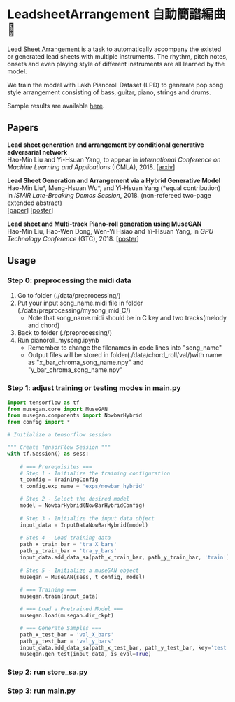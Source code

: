 # LeadsheetArrangement 自動簡譜編曲 :musical_note:
[Lead Sheet Arrangement](https://liuhaumin.github.io/LeadsheetArrangement/) is a task to automatically accompany the existed or generated lead sheets with multiple instruments. The rhythm, pitch notes, onsets and even playing style of different instruments are all learned by the model. 

We train the model with Lakh Pianoroll Dataset (LPD) to generate pop song style arrangement consisting of bass, guitar, piano, strings and drums.

Sample results are available
[here](https://liuhaumin.github.io/LeadsheetArrangement/results).

## Papers

__Lead sheet generation and arrangement by conditional generative adversarial network__<br>
Hao-Min Liu and Yi-Hsuan Yang,
to appear in *International Conference on Machine Learning and Applications* (ICMLA), 2018.
[[arxiv](https://arxiv.org/abs/1807.11161)]

__Lead Sheet Generation and Arrangement via a Hybrid Generative Model__<br>
Hao-Min Liu\*, Meng-Hsuan Wu\*, and Yi-Hsuan Yang
(\*equal contribution)<br>
in _ISMIR Late-Breaking Demos Session_, 2018.
(non-refereed two-page extended abstract)<br>
[[paper](https://liuhaumin.github.io/LeadsheetArrangement/pdf/ismir2018leadsheetarrangement.pdf)]
[[poster](https://liuhaumin.github.io/LeadsheetArrangement/pdf/ismir-lbd-poster_A0_final.pdf)]

__Lead sheet and Multi-track Piano-roll generation using MuseGAN__<br>
Hao-Min Liu, Hao-Wen Dong, Wen-Yi Hsiao and Yi-Hsuan Yang,
in *GPU Technology Conference* (GTC), 2018.
[[poster](https://liuhaumin.github.io/LeadsheetArrangement/pdf/GTC_poster_HaoMin.pdf)]

## Usage
### Step 0: preprocessing the midi data
1. Go to folder (./data/preprocessing/)
2. Put your input song_name.midi file in folder (./data/preprocessing/mysong_mid_C/)
    * Note that song_name.midi should be in C key and two tracks(melody and chord)
3. Back to folder (./preprocessing/)
4. Run pianoroll_mysong.ipynb
    * Remember to change the filenames in code lines into "song_name"
    * Output files will be stored in folder(./data/chord_roll/val/)with name as "x_bar_chroma_song_name.npy" and "y_bar_chroma_song_name.npy"
    
### Step 1: adjust training or testing modes in main.py
```python
import tensorflow as tf
from musegan.core import MuseGAN
from musegan.components import NowbarHybrid
from config import *

# Initialize a tensorflow session

""" Create TensorFlow Session """
with tf.Session() as sess:
    
    # === Prerequisites ===
    # Step 1 - Initialize the training configuration        
    t_config = TrainingConfig
    t_config.exp_name = 'exps/nowbar_hybrid'        

    # Step 2 - Select the desired model
    model = NowbarHybrid(NowBarHybridConfig)
    
    # Step 3 - Initialize the input data object
    input_data = InputDataNowBarHybrid(model)
    
    # Step 4 - Load training data
    path_x_train_bar = 'tra_X_bars'
    path_y_train_bar = 'tra_y_bars'
    input_data.add_data_sa(path_x_train_bar, path_y_train_bar, 'train') # x: input, y: conditional feature
    
    # Step 5 - Initialize a museGAN object
    musegan = MuseGAN(sess, t_config, model)
    
    # === Training ===
    musegan.train(input_data)

    # === Load a Pretrained Model ===
    musegan.load(musegan.dir_ckpt)

    # === Generate Samples ===
    path_x_test_bar = 'val_X_bars'
    path_y_test_bar = 'val_y_bars'
    input_data.add_data_sa(path_x_test_bar, path_y_test_bar, key='test')
    musegan.gen_test(input_data, is_eval=True)

```
### Step 2: run store_sa.py
### Step 3: run main.py
